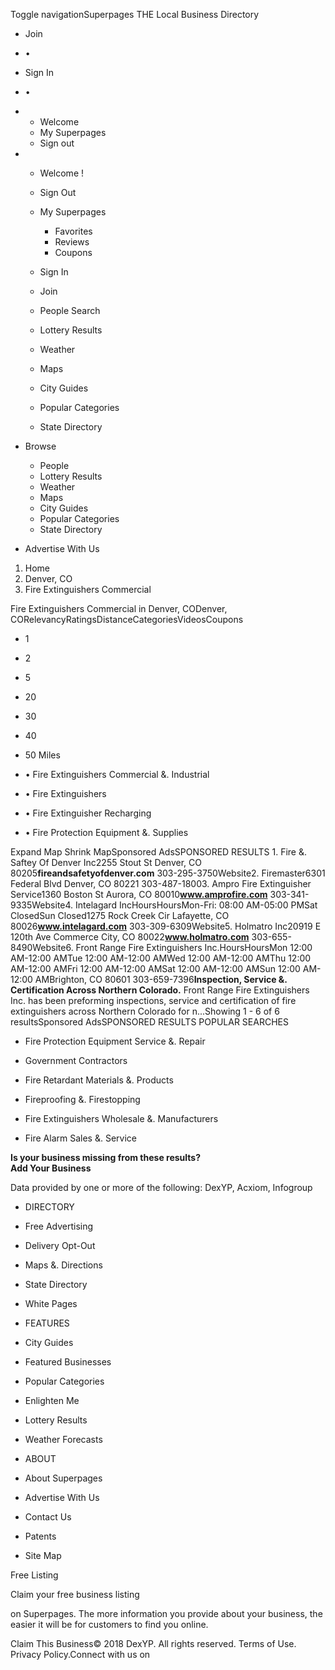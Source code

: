 Toggle navigationSuperpages THE Local Business Directory  

*   Join
*   •
*   Sign In
*   •

*   *   Welcome
    *   My Superpages
    *   Sign out

*   *   Welcome !
    *   Sign Out
    *   My Superpages
        *   Favorites
        *   Reviews
        *   Coupons
    
    *   Sign In
    *   Join
    
    *   People Search
    *   Lottery Results
    *   Weather
    *   Maps
    *   City Guides
    *   Popular Categories
    *   State Directory

*   Browse
    *   People
    *   Lottery Results
    *   Weather
    *   Maps
    *   City Guides
    *   Popular Categories
    *   State Directory
*   Advertise With Us

1.  Home
2.  Denver, CO
3.  Fire Extinguishers Commercial

Fire Extinguishers Commercial in Denver, CODenver, CORelevancyRatingsDistanceCategoriesVideosCoupons

*   1
*   2
*   5
*   20
*   30
*   40
*   50
Miles

*   • Fire Extinguishers Commercial &. Industrial
*   • Fire Extinguishers
*   • Fire Extinguisher Recharging
*   • Fire Protection Equipment &. Supplies

Expand Map Shrink MapSponsored AdsSPONSORED RESULTS 1. Fire &. Saftey Of Denver Inc2255 Stout St Denver, CO 80205**fireandsafetyofdenver.com** 303-295-3750Website2. Firemaster6301 Federal Blvd Denver, CO 80221 303-487-18003. Ampro Fire Extinguisher Service1360 Boston St Aurora, CO 80010**www.amprofire.com** 303-341-9335Website4. Intelagard IncHoursHoursMon-Fri: 08:00 AM-05:00 PMSat ClosedSun Closed1275 Rock Creek Cir Lafayette, CO 80026**www.intelagard.com** 303-309-6309Website5. Holmatro Inc20919 E 120th Ave Commerce City, CO 80022**www.holmatro.com** 303-655-8490Website6. Front Range Fire Extinguishers Inc.HoursHoursMon 12:00 AM-12:00 AMTue 12:00 AM-12:00 AMWed 12:00 AM-12:00 AMThu 12:00 AM-12:00 AMFri 12:00 AM-12:00 AMSat 12:00 AM-12:00 AMSun 12:00 AM-12:00 AMBrighton, CO 80601 303-659-7396**Inspection, Service &. Certification Across Northern Colorado.** Front Range Fire Extinguishers Inc. has been preforming inspections, service and certification of fire extinguishers across Northern Colorado for n...Showing 1 - 6 of 6 resultsSponsored AdsSPONSORED RESULTS POPULAR SEARCHES

*   Fire Protection Equipment Service &. Repair

*   Government Contractors

*   Fire Retardant Materials &. Products

*   Fireproofing &. Firestopping

*   Fire Extinguishers Wholesale &. Manufacturers

*   Fire Alarm Sales &. Service

**Is your business missing from these results?  
Add Your Business**

Data provided by one or more of the following: DexYP, Acxiom, Infogroup

*   DIRECTORY
*   Free Advertising
*   Delivery Opt-Out
*   Maps &. Directions
*   State Directory
*   White Pages

*   FEATURES
*   City Guides
*   Featured Businesses
*   Popular Categories
*   Enlighten Me
*   Lottery Results
*   Weather Forecasts

*   ABOUT
*   About Superpages
*   Advertise With Us
*   Contact Us
*   Patents
*   Site Map

Free Listing

Claim your free business listing

on Superpages. The more information you provide about your business, the easier it will be for customers to find you online.

Claim This Business© 2018 DexYP. All rights reserved. Terms of Use. Privacy Policy.Connect with us on